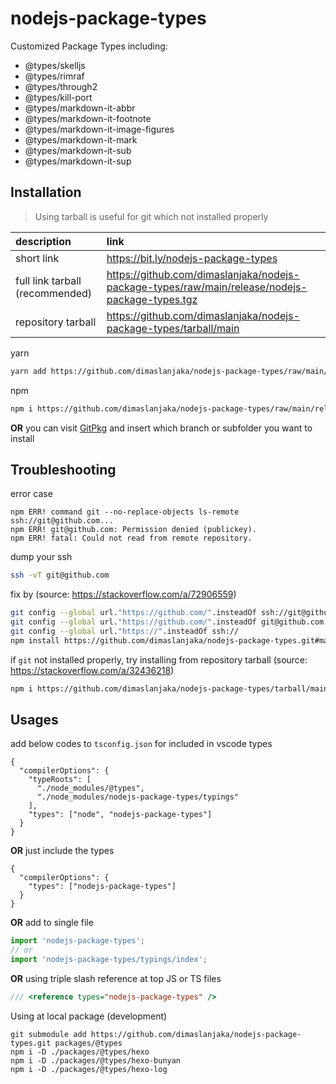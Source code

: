 # nodejs-package-types
Customized Package Types including:
- @types/skelljs
- @types/rimraf
- @types/through2
- @types/kill-port
- @types/markdown-it-abbr
- @types/markdown-it-footnote
- @types/markdown-it-image-figures
- @types/markdown-it-mark
- @types/markdown-it-sub
- @types/markdown-it-sup

## Installation

> Using tarball is useful for git which not installed properly

| description | link |
| :--- | :--- |
| short link | https://bit.ly/nodejs-package-types |
| full link tarball (recommended) | https://github.com/dimaslanjaka/nodejs-package-types/raw/main/release/nodejs-package-types.tgz |
| repository tarball | https://github.com/dimaslanjaka/nodejs-package-types/tarball/main |

yarn
```bash
yarn add https://github.com/dimaslanjaka/nodejs-package-types/raw/main/release/nodejs-package-types.tgz --dev
```
npm
```bash
npm i https://github.com/dimaslanjaka/nodejs-package-types/raw/main/release/nodejs-package-types.tgz -D
```

**OR** you can visit [GitPkg](https://gitpkg.vercel.app/) and insert which branch or subfolder you want to install

## Troubleshooting

error case
```log
npm ERR! command git --no-replace-objects ls-remote ssh://git@github.com...
npm ERR! git@github.com: Permission denied (publickey).
npm ERR! fatal: Could not read from remote repository.
```

dump your ssh
```bash
ssh -vT git@github.com
```

fix by (source: https://stackoverflow.com/a/72906559)
```bash
git config --global url."https://github.com/".insteadOf ssh://git@github.com/
git config --global url."https://github.com/".insteadOf git@github.com:
git config --global url."https://".insteadOf ssh://
npm install https://github.com/dimaslanjaka/nodejs-package-types.git#main --legacy-peer-deps
```

if `git` not installed properly, try installing from repository tarball (source: https://stackoverflow.com/a/32436218)
```bash
npm i https://github.com/dimaslanjaka/nodejs-package-types/tarball/main
```

## Usages

add below codes to `tsconfig.json` for included in vscode types
```jsonc
{
  "compilerOptions": {
    "typeRoots": [
      "./node_modules/@types",
      "./node_modules/nodejs-package-types/typings"
    ],
    "types": ["node", "nodejs-package-types"]
  }
}
```
**OR** just include the types
```jsonc
{
  "compilerOptions": {
    "types": ["nodejs-package-types"]
  }
}
```

**OR** add to single file
```ts
import 'nodejs-package-types';
// or
import 'nodejs-package-types/typings/index';
```
**OR** using triple slash reference at top JS or TS files
```ts
/// <reference types="nodejs-package-types" />
```

Using at local package (development)
```shell
git submodule add https://github.com/dimaslanjaka/nodejs-package-types.git packages/@types
npm i -D ./packages/@types/hexo
npm i -D ./packages/@types/hexo-bunyan
npm i -D ./packages/@types/hexo-log
```
